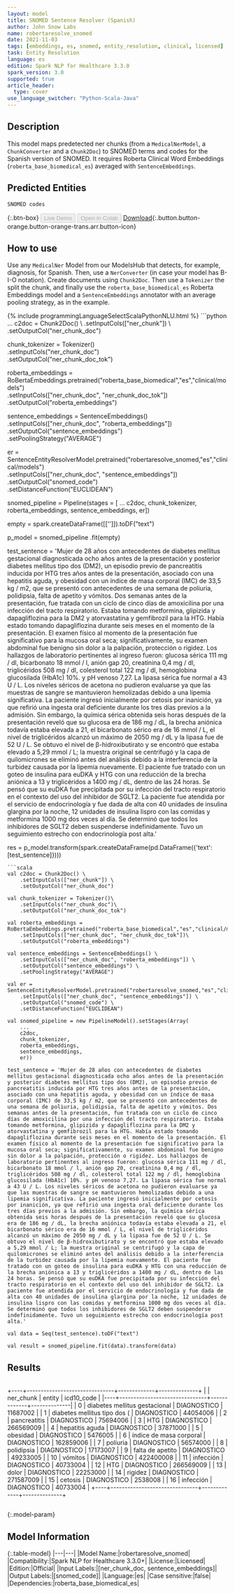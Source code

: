 ```yaml
---
layout: model
title: SNOMED Sentence Resolver (Spanish)
author: John Snow Labs
name: robertaresolve_snomed
date: 2021-11-03
tags: [embeddings, es, snomed, entity_resolution, clinical, licensed]
task: Entity Resolution
language: es
edition: Spark NLP for Healthcare 3.3.0
spark_version: 3.0
supported: true
article_header:
  type: cover
use_language_switcher: "Python-Scala-Java"
---
```


## Description

This model maps predetected ner chunks (from a `MedicalNerModel`, a `ChunkConverter` and a `Chunk2Doc`) to SNOMED terms and codes for the Spanish version of SNOMED. It requires Roberta Clinical Word Embeddings (`roberta_base_biomedical_es`) averaged with `SentenceEmbeddings`.

## Predicted Entities

`SNOMED codes`

{:.btn-box}
<button class="button button-orange" disabled>Live Demo</button>
<button class="button button-orange" disabled>Open in Colab</button>
[Download](https://s3.amazonaws.com/auxdata.johnsnowlabs.com/clinical/models/robertaresolve_snomed_es_3.3.0_3.0_1635933551478.zip){:.button.button-orange.button-orange-trans.arr.button-icon}

## How to use

Use any `MedicalNer` Model from our ModelsHub that detects, for example, diagnosis, for Spanish. Then, use a `NerConverter` (in case your model has B-I-O notation). Create documents using `Chunk2Doc`. Then use a `Tokenizer` the split the chunk, and finally use the `roberta_base_biomedical_es` Roberta Embeddings model and a `SentenceEmbeddings` annotator with an average pooling strategy, as in the example.

<div class="tabs-box" markdown="1">
{% include programmingLanguageSelectScalaPythonNLU.html %}
```python
...
c2doc = Chunk2Doc() \
    .setInputCols(["ner_chunk"]) \
    .setOutputCol("ner_chunk_doc")

chunk_tokenizer = Tokenizer()\
    .setInputCols("ner_chunk_doc")\
    .setOutputCol("ner_chunk_doc_tok")

roberta_embeddings = RoBertaEmbeddings.pretrained("roberta_base_biomedical","es","clinical/models")\
    .setInputCols(["ner_chunk_doc", "ner_chunk_doc_tok"])\
    .setOutputCol("roberta_embeddings")

sentence_embeddings = SentenceEmbeddings() \
    .setInputCols(["ner_chunk_doc", "roberta_embeddings"]) \
    .setOutputCol("sentence_embeddings") \
    .setPoolingStrategy("AVERAGE")

er = SentenceEntityResolverModel.pretrained("robertaresolve_snomed,"es","clinical/models")\
    .setInputCols(["ner_chunk_doc", "sentence_embeddings"]) \
    .setOutputCol("snomed_code") \
    .setDistanceFunction("EUCLIDEAN")

snomed_pipeline = Pipeline(stages = [
    ...
    c2doc,
    chunk_tokenizer,
    roberta_embeddings,
    sentence_embeddings,
    er])

empty = spark.createDataFrame([['']]).toDF("text")

p_model = snomed_pipeline .fit(empty)

test_sentence = 'Mujer de 28 años con antecedentes de diabetes mellitus gestacional diagnosticada ocho años antes de la presentación y posterior diabetes mellitus tipo dos (DM2), un episodio previo de pancreatitis inducida por HTG tres años antes de la presentación, asociado con una hepatitis aguda, y obesidad con un índice de masa corporal (IMC) de 33,5 kg / m2, que se presentó con antecedentes de una semana de poliuria, polidipsia, falta de apetito y vómitos. Dos semanas antes de la presentación, fue tratada con un ciclo de cinco días de amoxicilina por una infección del tracto respiratorio. Estaba tomando metformina, glipizida y dapagliflozina para la DM2 y atorvastatina y gemfibrozil para la HTG. Había estado tomando dapagliflozina durante seis meses en el momento de la presentación. El examen físico al momento de la presentación fue significativo para la mucosa oral seca; significativamente, su examen abdominal fue benigno sin dolor a la palpación, protección o rigidez. Los hallazgos de laboratorio pertinentes al ingreso fueron: glucosa sérica 111 mg / dl, bicarbonato 18 mmol / l, anión gap 20, creatinina 0,4 mg / dl, triglicéridos 508 mg / dl, colesterol total 122 mg / dl, hemoglobina glucosilada (HbA1c) 10%. y pH venoso 7,27. La lipasa sérica fue normal a 43 U / L. Los niveles séricos de acetona no pudieron evaluarse ya que las muestras de sangre se mantuvieron hemolizadas debido a una lipemia significativa. La paciente ingresó inicialmente por cetosis por inanición, ya que refirió una ingesta oral deficiente durante los tres días previos a la admisión. Sin embargo, la química sérica obtenida seis horas después de la presentación reveló que su glucosa era de 186 mg / dL, la brecha aniónica todavía estaba elevada a 21, el bicarbonato sérico era de 16 mmol / L, el nivel de triglicéridos alcanzó un máximo de 2050 mg / dL y la lipasa fue de 52 U / L. Se obtuvo el nivel de β-hidroxibutirato y se encontró que estaba elevado a 5,29 mmol / L; la muestra original se centrifugó y la capa de quilomicrones se eliminó antes del análisis debido a la interferencia de la turbidez causada por la lipemia nuevamente. El paciente fue tratado con un goteo de insulina para euDKA y HTG con una reducción de la brecha aniónica a 13 y triglicéridos a 1400 mg / dL, dentro de las 24 horas. Se pensó que su euDKA fue precipitada por su infección del tracto respiratorio en el contexto del uso del inhibidor de SGLT2. La paciente fue atendida por el servicio de endocrinología y fue dada de alta con 40 unidades de insulina glargina por la noche, 12 unidades de insulina lispro con las comidas y metformina 1000 mg dos veces al día. Se determinó que todos los inhibidores de SGLT2 deben suspenderse indefinidamente. Tuvo un seguimiento estrecho con endocrinología post alta.'

res = p_model.transform(spark.createDataFrame(pd.DataFrame({'text': [test_sentence]})))
```
```scala
val c2doc = Chunk2Doc() \
    .setInputCols(["ner_chunk"]) \
    .setOutputCol("ner_chunk_doc")

val chunk_tokenizer = Tokenizer()\
    .setInputCols("ner_chunk_doc")\
    .setOutputCol("ner_chunk_doc_tok")

val roberta_embeddings = RoBertaEmbeddings.pretrained("roberta_base_biomedical","es","clinical/models")\
    .setInputCols(["ner_chunk_doc", "ner_chunk_doc_tok"])\
    .setOutputCol("roberta_embeddings")

val sentence_embeddings = SentenceEmbeddings() \
    .setInputCols(["ner_chunk_doc", "roberta_embeddings"]) \
    .setOutputCol("sentence_embeddings") \
    .setPoolingStrategy("AVERAGE")

val er = SentenceEntityResolverModel.pretrained("robertaresolve_snomed,"es","clinical/models")\
    .setInputCols(["ner_chunk_doc", "sentence_embeddings"]) \
    .setOutputCol("snomed_code") \
    .setDistanceFunction("EUCLIDEAN")

val snomed_pipeline = new PipelineModel().setStages(Array(
    ...
    c2doc,
    chunk_tokenizer,
    roberta_embeddings,
    sentence_embeddings,
    er))

test_sentence = 'Mujer de 28 años con antecedentes de diabetes mellitus gestacional diagnosticada ocho años antes de la presentación y posterior diabetes mellitus tipo dos (DM2), un episodio previo de pancreatitis inducida por HTG tres años antes de la presentación, asociado con una hepatitis aguda, y obesidad con un índice de masa corporal (IMC) de 33,5 kg / m2, que se presentó con antecedentes de una semana de poliuria, polidipsia, falta de apetito y vómitos. Dos semanas antes de la presentación, fue tratada con un ciclo de cinco días de amoxicilina por una infección del tracto respiratorio. Estaba tomando metformina, glipizida y dapagliflozina para la DM2 y atorvastatina y gemfibrozil para la HTG. Había estado tomando dapagliflozina durante seis meses en el momento de la presentación. El examen físico al momento de la presentación fue significativo para la mucosa oral seca; significativamente, su examen abdominal fue benigno sin dolor a la palpación, protección o rigidez. Los hallazgos de laboratorio pertinentes al ingreso fueron: glucosa sérica 111 mg / dl, bicarbonato 18 mmol / l, anión gap 20, creatinina 0,4 mg / dl, triglicéridos 508 mg / dl, colesterol total 122 mg / dl, hemoglobina glucosilada (HbA1c) 10%. y pH venoso 7,27. La lipasa sérica fue normal a 43 U / L. Los niveles séricos de acetona no pudieron evaluarse ya que las muestras de sangre se mantuvieron hemolizadas debido a una lipemia significativa. La paciente ingresó inicialmente por cetosis por inanición, ya que refirió una ingesta oral deficiente durante los tres días previos a la admisión. Sin embargo, la química sérica obtenida seis horas después de la presentación reveló que su glucosa era de 186 mg / dL, la brecha aniónica todavía estaba elevada a 21, el bicarbonato sérico era de 16 mmol / L, el nivel de triglicéridos alcanzó un máximo de 2050 mg / dL y la lipasa fue de 52 U / L. Se obtuvo el nivel de β-hidroxibutirato y se encontró que estaba elevado a 5,29 mmol / L; la muestra original se centrifugó y la capa de quilomicrones se eliminó antes del análisis debido a la interferencia de la turbidez causada por la lipemia nuevamente. El paciente fue tratado con un goteo de insulina para euDKA y HTG con una reducción de la brecha aniónica a 13 y triglicéridos a 1400 mg / dL, dentro de las 24 horas. Se pensó que su euDKA fue precipitada por su infección del tracto respiratorio en el contexto del uso del inhibidor de SGLT2. La paciente fue atendida por el servicio de endocrinología y fue dada de alta con 40 unidades de insulina glargina por la noche, 12 unidades de insulina lispro con las comidas y metformina 1000 mg dos veces al día. Se determinó que todos los inhibidores de SGLT2 deben suspenderse indefinidamente. Tuvo un seguimiento estrecho con endocrinología post alta.'

val data = Seq(test_sentence).toDF("text")

val result = snomed_pipeline.fit(data).transform(data)
```
</div>

## Results

```bash
```
+----+-------------------------------+-------------+--------------+
|    | ner_chunk                     | entity      |   icd10_code |
|----+-------------------------------+-------------+--------------|
|  0 | diabetes mellitus gestacional | DIAGNOSTICO |     11687002 |
|  1 | diabetes mellitus tipo dos (  | DIAGNOSTICO |     44054006 |
|  2 | pancreatitis                  | DIAGNOSTICO |     75694006 |
|  3 | HTG                           | DIAGNOSTICO |    266569009 |
|  4 | hepatitis aguda               | DIAGNOSTICO |     37871000 |
|  5 | obesidad                      | DIAGNOSTICO |      5476005 |
|  6 | índice de masa corporal       | DIAGNOSTICO |    162859006 |
|  7 | poliuria                      | DIAGNOSTICO |     56574000 |
|  8 | polidipsia                    | DIAGNOSTICO |     17173007 |
|  9 | falta de apetito              | DIAGNOSTICO |     49233005 |
| 10 | vómitos                       | DIAGNOSTICO |    422400008 |
| 11 | infección                     | DIAGNOSTICO |     40733004 |
| 12 | HTG                           | DIAGNOSTICO |    266569009 |
| 13 | dolor                         | DIAGNOSTICO |     22253000 |
| 14 | rigidez                       | DIAGNOSTICO |    271587009 |
| 15 | cetosis                       | DIAGNOSTICO |      2538008 |
| 16 | infección                     | DIAGNOSTICO |     40733004 |
+----+-------------------------------+-------------+--------------+
```
```

{:.model-param}
## Model Information

{:.table-model}
|---|---|
|Model Name:|robertaresolve_snomed|
|Compatibility:|Spark NLP for Healthcare 3.3.0+|
|License:|Licensed|
|Edition:|Official|
|Input Labels:|[ner_chunk_doc, sentence_embeddings]|
|Output Labels:|[snomed_code]|
|Language:|es|
|Case sensitive:|false|
|Dependencies:|roberta_base_biomedical_es|
